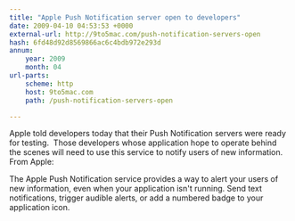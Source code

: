 ```yaml
---
title: "Apple Push Notification server open to developers"
date: 2009-04-10 04:53:53 +0000
external-url: http://9to5mac.com/push-notification-servers-open
hash: 6fd48d92d8569866ac6c4bdb972e293d
annum:
    year: 2009
    month: 04
url-parts:
    scheme: http
    host: 9to5mac.com
    path: /push-notification-servers-open

---
```


Apple told developers today that their Push Notification servers were ready for testing.  Those developers whose application hope to operate behind the scenes will need to use this service to notify users of new information.  From Apple:

The Apple Push Notification service provides a way to alert your users of new information, even when your application isn't running. Send text notifications, trigger audible alerts, or add a numbered badge to your application icon.







          

